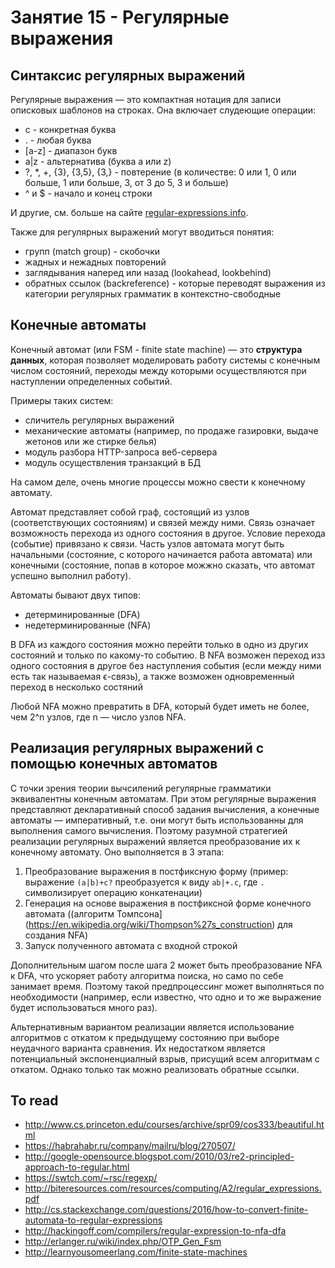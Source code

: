 # Занятие 15 - Регулярные выражения

## Синтаксис регулярных выражений

Регулярные выражения — это компактная нотация для записи описковых шаблонов на строках. Она включает слудеющие операции:

- c - конкретная буква
- . - любая буква
- [a-z] - диапазон букв
- a|z - альтернатива (буква a или z)
- ?, *, +, {3}, {3,5}, {3,} - повтерение (в количестве: 0 или 1, 0 или больше, 1 или больше, 3, от 3 до 5, 3 и больше)
- ^ и $ - начало и конец строки

И другие, см. больше на сайте [regular-expressions.info](http://www.regular-expressions.info).

Также для регулярных выражений могут вводиться понятия:

- групп (match group) - скобочки
- жадных и нежадных повторений
- заглядывания наперед или назад (lookahead, lookbehind)
- обратных ссылок (backreference) - которые переводят выражения из категории регулярных грамматик в контекстно-свободные


## Конечные автоматы

Конечный автомат (или FSM - finite state machine) — это **структура данных**, которая позволяет моделировать работу системы с конечным числом состояний, переходы между которыми осуществляются при наступлении определенных событий.

Примеры таких систем:

- сличитель регулярных выражений
- механические автоматы (например, по продаже газировки, выдаче жетонов или же стирке белья)
- модуль разбора HTTP-запроса веб-сервера
- модуль осуществления транзакций в БД

На самом деле, очень многие процессы можно свести к конечному автомату.

Автомат представляет собой граф, состоящий из узлов (соответствующих состояниям) и связей между ними. Связь означает возможность перехода из одного состояния в другое. Условие перехода (событие) привязано к связи. Часть узлов автомата могут быть начальными (состояние, с которого начинается работа автомата) или конечными (состояние, попав в которое можжно сказать, что автомат успешно выполнил работу).

Автоматы бывают двух типов:

- детерминированные (DFA)
- недетерминированные (NFA)

В DFA из каждого состояния можно перейти только в одно из других состояний и только по какому-то событию. В NFA возможен переход изз одного состояния в другое без наступления события (если между ними есть так называемая ϵ-связь), а также возможен одновременный переход в несколько состяний

Любой NFA можно превратить в DFA, который будет иметь не более, чем 2^n узлов, где n — число узлов NFA.


## Реализация регулярных выражений с помощью конечных автоматов

С точки зрения теории вычсилений регулярные грамматики эквивалентны конечным автоматам. При этом регулярные выражения представляют декларативный способ задания вычисления, а конечные автоматы — императивный, т.е. они могут быть использованны для выполнения самого вычисления. Поэтому разумной стратегией реализации регулярных выражений является преобразование их к конечному автомату. Оно выполняется в 3 этапа:

1. Преобразование выражения в постфиксную форму (пример: выражение `(a|b)+c?` преобразуется к виду `ab|+.c`, где `.` символизирует операцию конкатенации)
2. Генерация на основе выражения в постфиксной форме конечного автомата ((алгоритм Томпсона](https://en.wikipedia.org/wiki/Thompson%27s_construction) для создания NFA)
3. Запуск полученного автомата с входной строкой

Дополнительным шагом после шага 2 может быть преобразование NFA к DFA, что ускоряет работу алгоритма поиска, но само по себе занимает время. Поэтому такой предпроцессинг может выполняться по необходимости (например, если известно, что одно и то же выражение будет использоваться много раз).

Альтернативным вариантом реализации является использование алгоритмов с откатом к предыдущему состоянию при выборе неудачного варианта сравнения. Их недостатком является потенциальный экспоненциалный взрыв, присущий всем алгоритмам с откатом. Однако только так можно реализовать обратные ссылки.


## To read

- http://www.cs.princeton.edu/courses/archive/spr09/cos333/beautiful.html
- https://habrahabr.ru/company/mailru/blog/270507/
- http://google-opensource.blogspot.com/2010/03/re2-principled-approach-to-regular.html
- https://swtch.com/~rsc/regexp/
- http://biteresources.com/resources/computing/A2/regular_expressions.pdf
- http://cs.stackexchange.com/questions/2016/how-to-convert-finite-automata-to-regular-expressions
- http://hackingoff.com/compilers/regular-expression-to-nfa-dfa
- http://erlanger.ru/wiki/index.php/OTP_Gen_Fsm
- http://learnyousomeerlang.com/finite-state-machines
